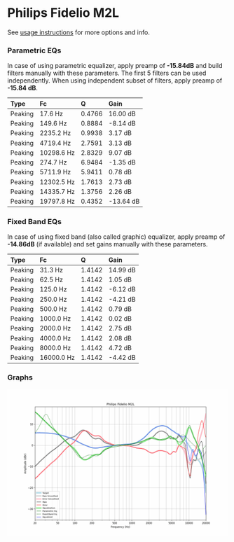 # Philips Fidelio M2L
See [usage instructions](https://github.com/jaakkopasanen/AutoEq#usage) for more options and info.

### Parametric EQs
In case of using parametric equalizer, apply preamp of **-15.84dB** and build filters manually
with these parameters. The first 5 filters can be used independently.
When using independent subset of filters, apply preamp of **-15.84 dB**.

| Type    | Fc         |      Q | Gain      |
|:--------|:-----------|:-------|:----------|
| Peaking | 17.6 Hz    | 0.4766 | 16.00 dB  |
| Peaking | 149.6 Hz   | 0.8884 | -8.14 dB  |
| Peaking | 2235.2 Hz  | 0.9938 | 3.17 dB   |
| Peaking | 4719.4 Hz  | 2.7591 | 3.13 dB   |
| Peaking | 10298.6 Hz | 2.8329 | 9.07 dB   |
| Peaking | 274.7 Hz   | 6.9484 | -1.35 dB  |
| Peaking | 5711.9 Hz  | 5.9411 | 0.78 dB   |
| Peaking | 12302.5 Hz | 1.7613 | 2.73 dB   |
| Peaking | 14335.7 Hz | 1.3756 | 2.26 dB   |
| Peaking | 19797.8 Hz | 0.4352 | -13.64 dB |

### Fixed Band EQs
In case of using fixed band (also called graphic) equalizer, apply preamp of **-14.86dB**
(if available) and set gains manually with these parameters.

| Type    | Fc         |      Q | Gain     |
|:--------|:-----------|:-------|:---------|
| Peaking | 31.3 Hz    | 1.4142 | 14.99 dB |
| Peaking | 62.5 Hz    | 1.4142 | 1.05 dB  |
| Peaking | 125.0 Hz   | 1.4142 | -6.12 dB |
| Peaking | 250.0 Hz   | 1.4142 | -4.21 dB |
| Peaking | 500.0 Hz   | 1.4142 | 0.79 dB  |
| Peaking | 1000.0 Hz  | 1.4142 | 0.02 dB  |
| Peaking | 2000.0 Hz  | 1.4142 | 2.75 dB  |
| Peaking | 4000.0 Hz  | 1.4142 | 2.08 dB  |
| Peaking | 8000.0 Hz  | 1.4142 | 4.72 dB  |
| Peaking | 16000.0 Hz | 1.4142 | -4.42 dB |

### Graphs
![](./Philips%20Fidelio%20M2L.png)